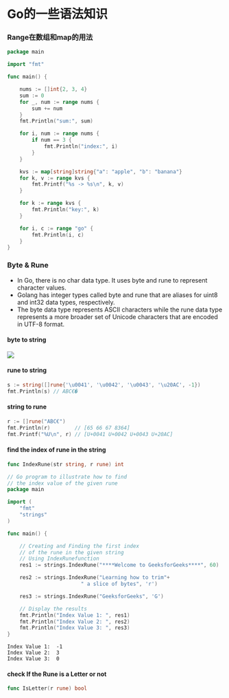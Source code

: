 # Go的一些语法知识
### Range在数组和map的用法
```go
package main

import "fmt"

func main() {

    nums := []int{2, 3, 4}
    sum := 0
    for _, num := range nums {
        sum += num
    }
    fmt.Println("sum:", sum)

    for i, num := range nums {
        if num == 3 {
            fmt.Println("index:", i)
        }
    }

    kvs := map[string]string{"a": "apple", "b": "banana"}
    for k, v := range kvs {
        fmt.Printf("%s -> %s\n", k, v)
    }

    for k := range kvs {
        fmt.Println("key:", k)
    }

    for i, c := range "go" {
        fmt.Println(i, c)
    }
}
```
### Byte & Rune
- In Go, there is no char data type. It uses byte and rune to represent character values.
- Golang has integer types called byte and rune that are aliases for uint8 and int32 data types, respectively.
- The byte data type represents ASCII characters while the rune data type represents a more broader set of Unicode characters that are encoded in UTF-8 format.
#### byte to string
<img src = "https://www.bogotobogo.com/GoLang/images/byte_and_rune/byte-Join-code.png">

#### rune to string
```go
s := string([]rune{'\u0041', '\u0042', '\u0043', '\u20AC', -1})
fmt.Println(s) // ABC€�
```
#### string to rune
```go
r := []rune("ABC€")
fmt.Println(r)        // [65 66 67 8364]
fmt.Printf("%U\n", r) // [U+0041 U+0042 U+0043 U+20AC]
```
#### find the index of rune in the string
```go
func IndexRune(str string, r rune) int
```
```go
// Go program to illustrate how to find
// the index value of the given rune
package main

import (
	"fmt"
	"strings"
)

func main() {

	// Creating and Finding the first index
	// of the rune in the given string
	// Using IndexRunefunction
	res1 := strings.IndexRune("****Welcome to GeeksforGeeks****", 60)

	res2 := strings.IndexRune("Learning how to trim"+
						" a slice of bytes", 'r')

	res3 := strings.IndexRune("GeeksforGeeks", 'G')

	// Display the results
	fmt.Println("Index Value 1: ", res1)
	fmt.Println("Index Value 2: ", res2)
	fmt.Println("Index Value 3: ", res3)
}
```

```output
Index Value 1:  -1
Index Value 2:  3
Index Value 3:  0
```

#### check If the Rune is a Letter or not
```go
func IsLetter(r rune) bool
```
